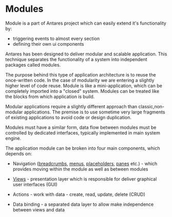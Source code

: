 # Modules  



Module is a part of Antares project which can easily extend it's functionality by:

- triggering events to almost every section
- defining their own ui components

Antares has been designed to deliver modular and scalable application. 
This technique separates the functionality of a system into independent packages called modules. 

The purpose behind this type of application architecture is to reuse the once-written code. 
In the case of modularity we are entering a slightly higher level of code reuse.
Module is like a mini-application, which can be completely imported into a "closed" system.
Modules can be treated like the blocks from which application is build.

Modular applications require a slightly different approach than classic,non-modular applications. 
The premise is to use sometime very large fragments of existing applications to avoid code or design duplication. 

Modules must have a similar form, data flow between modules must be controlled by dedicated interfaces, typically implemented in main system engine.

The application module can be broken into four main components, which depends on:

* Navigation ([breadcrumbs](../services/breadcrumbs.md), [menus](../modules_development/views.md#menus), [placeholders](../modules_development/views.md#placeholder), [panes](../modules_development/views.md#pane) etc.) - which provides moving within the module as well as between modules

* [Views](../modules_development/views_and_ui_components.md) - presentation layer which is responsible for deliver graphical user interfaces (GUI)

* Actions - work with data - create, read, update, delete (CRUD)

* Data binding - a separated data layer to allow make independence between views and data